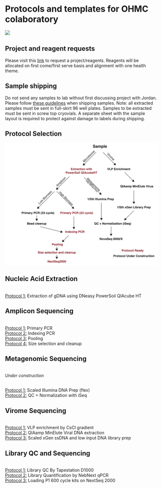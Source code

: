 # Protocols and templates for OHMC colaboratory

![](https://psu-gatsby-files-prod.s3.amazonaws.com/s3fs-public/styles/4_3_1500w/public/2023/05/slide1_0.jpeg?h=bd92fb76&itok=QWrXEY_u)

## Project and reagent requests

Please visit this [link](https://forms.gle/QxAVkzP4HyF7zvfQA) to request a project/reagents. Reagents will be allocated on first come/first serve basis and alignment with one health theme.

## Sample shipping

Do not send any samples to lab without first discussing project with Jordan. Please follow [these guidelines](https://github.com/BisanzLab/OHMC_Colaboratory/blob/main/Protocols/0_SampleRequirements.md) when shipping samples. Note: all extracted samples must be sent in full-skirt 96 well plates. Samples to be extracted must be sent in screw top cryovials. A separate sheet with the sample layout is required to protect against damage to labels during shipping.

## Protocol Selection

![](https://github.com/BisanzLab/OHMC_Colaboratory/blob/main/images/flowchart.jpg)

## Nucleic Acid Extraction

<br> [Protocol 1:](https://github.com/BisanzLab/OHMC_Colaboratory/blob/main/Protocols/Extraction/1_PowerSoil_QiaCubeHT.md) Extraction of gDNA using DNeasy PowerSoil QIAcube HT


## Amplicon Sequencing

<br> [Protocol 1:](https://github.com/BisanzLab/OHMC_Colaboratory/blob/main/Protocols/AmpliconSeq/1_PrimaryPCR.md) Primary PCR
<br> [Protocol 2:](https://github.com/BisanzLab/OHMC_Colaboratory/blob/main/Protocols/AmpliconSeq/2_IndexingPCR.md) Indexing PCR
<br> [Protocol 3:](https://github.com/BisanzLab/OHMC_Colaboratory/blob/main/Protocols/AmpliconSeq/3_Pooling.md) Pooling
<br> [Protocol 4:](https://github.com/BisanzLab/OHMC_Colaboratory/blob/main/Protocols/AmpliconSeq/4_Cleanup.md) Size selection and cleanup

## Metagenomic Sequencing

<br>*Under construction*

<br> [Protocol 1:](https://github.com/BisanzLab/OHMC_Colaboratory/blob/main/Protocols/MetagenomeSeq/IlluminaPrep_Scaled.md) Scaled Illumina DNA Prep (flex)
<br> [Protocol 2:](https://github.com/BisanzLab/OHMC_Colaboratory/blob/main/Protocols/MetagenomeSeq/iSeq_QC_normalization.md) QC + Normalization with iSeq

## Virome Sequencing

<br> [Protocol 1:](https://github.com/BisanzLab/OHMC_Colaboratory/blob/main/Protocols/ViralSeq/VLPEnrichment.md) VLP enrichment by CsCl gradient
<br> [Protocol 2:](https://github.com/BisanzLab/OHMC_Colaboratory/blob/main/Protocols/ViralSeq/QIAmpMinEluteViral.md) QIAamp MinElute Viral DNA extraction
<br> [Protocol 3:](https://github.com/BisanzLab/OHMC_Colaboratory/blob/main/Protocols/ViralSeq/xGenLibraryPrep.md) Scaled xGen ssDNA and low input DNA library prep
 
## Library QC and Sequencing

<br> [Protocol 1:](https://github.com/BisanzLab/OHMC_Colaboratory/blob/main/Protocols/Sequencing/LibraryQC_Tapestation.md) Library QC By Tapestation D1000
<br> [Protocol 2:](https://github.com/BisanzLab/OHMC_Colaboratory/blob/main/Protocols/Sequencing/LibraryQuant_NebNext.md) Library Quantification by NebNext qPCR
<br> [Protocol 3:](https://github.com/BisanzLab/OHMC_Colaboratory/blob/main/Protocols/Sequencing/NextSeq2000.md) Loading P1 600 cycle kits on NextSeq 2000
